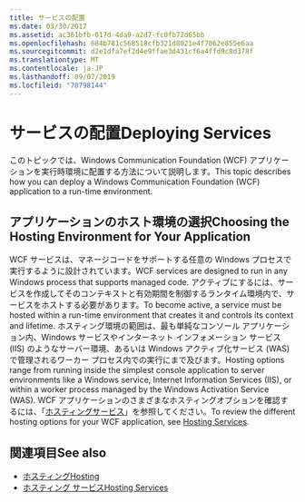 ```yaml
---
title: サービスの配置
ms.date: 03/30/2017
ms.assetid: ac361bfb-017d-4da9-a2d7-fc0fb72d65bb
ms.openlocfilehash: 684b781c568518cfb321d8021e4f7062e855e6aa
ms.sourcegitcommit: d2e1dfa7ef2d4e9ffae3d431cf6a4ffd9c8d378f
ms.translationtype: MT
ms.contentlocale: ja-JP
ms.lasthandoff: 09/07/2019
ms.locfileid: "70798144"
---
```

# <a name="deploying-services"></a><span data-ttu-id="da553-102">サービスの配置</span><span class="sxs-lookup"><span data-stu-id="da553-102">Deploying Services</span></span>
<span data-ttu-id="da553-103">このトピックでは、Windows Communication Foundation (WCF) アプリケーションを実行時環境に配置する方法について説明します。</span><span class="sxs-lookup"><span data-stu-id="da553-103">This topic describes how you can deploy a Windows Communication Foundation (WCF) application to a run-time environment.</span></span>  
  
## <a name="choosing-the-hosting-environment-for-your-application"></a><span data-ttu-id="da553-104">アプリケーションのホスト環境の選択</span><span class="sxs-lookup"><span data-stu-id="da553-104">Choosing the Hosting Environment for Your Application</span></span>  
 <span data-ttu-id="da553-105">WCF サービスは、マネージコードをサポートする任意の Windows プロセスで実行するように設計されています。</span><span class="sxs-lookup"><span data-stu-id="da553-105">WCF services are designed to run in any Windows process that supports managed code.</span></span> <span data-ttu-id="da553-106">アクティブにするには、サービスを作成してそのコンテキストと有効期間を制御するランタイム環境内で、サービスをホストする必要があります。</span><span class="sxs-lookup"><span data-stu-id="da553-106">To become active, a service must be hosted within a run-time environment that creates it and controls its context and lifetime.</span></span> <span data-ttu-id="da553-107">ホスティング環境の範囲は、最も単純なコンソール アプリケーション内、Windows サービスやインターネット インフォメーション サービス (IIS) のようなサーバー環境、あるいは Windows アクティブ化サービス (WAS) で管理されるワーカー プロセス内での実行にまで及びます。</span><span class="sxs-lookup"><span data-stu-id="da553-107">Hosting options range from running inside the simplest console application to server environments like a Windows service, Internet Information Services (IIS), or within a worker process managed by the Windows Activation Service (WAS).</span></span> <span data-ttu-id="da553-108">WCF アプリケーションのさまざまなホスティングオプションを確認するには、「[ホスティングサービス](../hosting-services.md)」を参照してください。</span><span class="sxs-lookup"><span data-stu-id="da553-108">To review the different hosting options for your WCF application, see [Hosting Services](../hosting-services.md).</span></span>  
  
## <a name="see-also"></a><span data-ttu-id="da553-109">関連項目</span><span class="sxs-lookup"><span data-stu-id="da553-109">See also</span></span>

- [<span data-ttu-id="da553-110">ホスティング</span><span class="sxs-lookup"><span data-stu-id="da553-110">Hosting</span></span>](../feature-details/hosting.md)
- [<span data-ttu-id="da553-111">ホスティング サービス</span><span class="sxs-lookup"><span data-stu-id="da553-111">Hosting Services</span></span>](../hosting-services.md)
